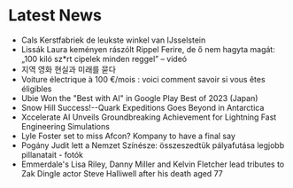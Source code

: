 # Latest News
-  Cals Kerstfabriek de leukste winkel van IJsselstein
-  Lissák Laura keményen rászólt Rippel Ferire, de ő nem hagyta magát: „100 kiló sz*rt cipelek minden reggel” – videó
-  지역 영화 현실과 미래를 묻다
-  Voiture électrique à 100 €/mois : voici comment savoir si vous êtes éligibles
-  Ubie Won the "Best with AI" in Google Play Best of 2023 (Japan)
-  Snow Hill Success!--Quark Expeditions Goes Beyond in Antarctica
-  Xccelerate AI Unveils Groundbreaking Achievement for Lightning Fast Engineering Simulations
-  Lyle Foster set to miss Afcon? Kompany to have a final say
-  Pogány Judit lett a Nemzet Színésze: összeszedtük pályafutása legjobb pillanatait - fotók
-  Emmerdale's Lisa Riley, Danny Miller and Kelvin Fletcher lead tributes to Zak Dingle actor Steve Halliwell after his death aged 77

